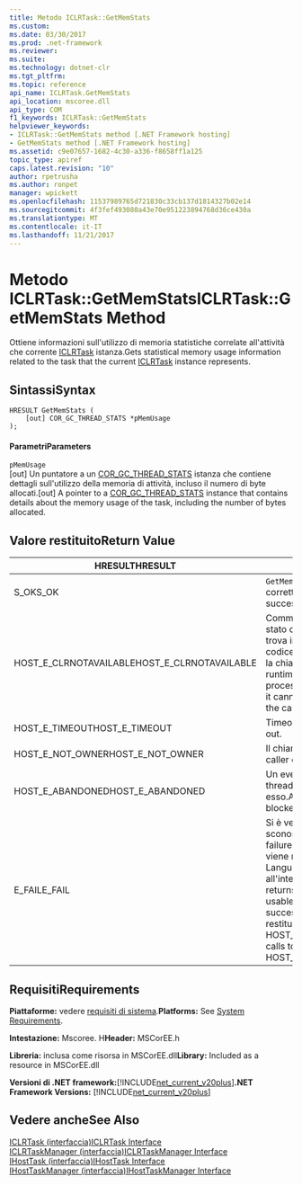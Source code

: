 ```yaml
---
title: Metodo ICLRTask::GetMemStats
ms.custom: 
ms.date: 03/30/2017
ms.prod: .net-framework
ms.reviewer: 
ms.suite: 
ms.technology: dotnet-clr
ms.tgt_pltfrm: 
ms.topic: reference
api_name: ICLRTask.GetMemStats
api_location: mscoree.dll
api_type: COM
f1_keywords: ICLRTask::GetMemStats
helpviewer_keywords:
- ICLRTask::GetMemStats method [.NET Framework hosting]
- GetMemStats method [.NET Framework hosting]
ms.assetid: c9e07657-1682-4c30-a336-f8658ff1a125
topic_type: apiref
caps.latest.revision: "10"
author: rpetrusha
ms.author: ronpet
manager: wpickett
ms.openlocfilehash: 11537989765d721830c33cb137d1814327b02e14
ms.sourcegitcommit: 4f3fef493080a43e70e951223894768d36ce430a
ms.translationtype: MT
ms.contentlocale: it-IT
ms.lasthandoff: 11/21/2017
---
```

# <a name="iclrtaskgetmemstats-method"></a><span data-ttu-id="32c1e-102">Metodo ICLRTask::GetMemStats</span><span class="sxs-lookup"><span data-stu-id="32c1e-102">ICLRTask::GetMemStats Method</span></span>
<span data-ttu-id="32c1e-103">Ottiene informazioni sull'utilizzo di memoria statistiche correlate all'attività che corrente [ICLRTask](../../../../docs/framework/unmanaged-api/hosting/iclrtask-interface.md) istanza.</span><span class="sxs-lookup"><span data-stu-id="32c1e-103">Gets statistical memory usage information related to the task that the current [ICLRTask](../../../../docs/framework/unmanaged-api/hosting/iclrtask-interface.md) instance represents.</span></span>  
  
## <a name="syntax"></a><span data-ttu-id="32c1e-104">Sintassi</span><span class="sxs-lookup"><span data-stu-id="32c1e-104">Syntax</span></span>  
  
```  
HRESULT GetMemStats (  
    [out] COR_GC_THREAD_STATS *pMemUsage  
);  
```  
  
#### <a name="parameters"></a><span data-ttu-id="32c1e-105">Parametri</span><span class="sxs-lookup"><span data-stu-id="32c1e-105">Parameters</span></span>  
 `pMemUsage`  
 <span data-ttu-id="32c1e-106">[out] Un puntatore a un [COR_GC_THREAD_STATS](../../../../docs/framework/unmanaged-api/hosting/cor-gc-thread-stats-structure.md) istanza che contiene dettagli sull'utilizzo della memoria di attività, incluso il numero di byte allocati.</span><span class="sxs-lookup"><span data-stu-id="32c1e-106">[out] A pointer to a [COR_GC_THREAD_STATS](../../../../docs/framework/unmanaged-api/hosting/cor-gc-thread-stats-structure.md) instance that contains details about the memory usage of the task, including the number of bytes allocated.</span></span>  
  
## <a name="return-value"></a><span data-ttu-id="32c1e-107">Valore restituito</span><span class="sxs-lookup"><span data-stu-id="32c1e-107">Return Value</span></span>  
  
|<span data-ttu-id="32c1e-108">HRESULT</span><span class="sxs-lookup"><span data-stu-id="32c1e-108">HRESULT</span></span>|<span data-ttu-id="32c1e-109">Descrizione</span><span class="sxs-lookup"><span data-stu-id="32c1e-109">Description</span></span>|  
|-------------|-----------------|  
|<span data-ttu-id="32c1e-110">S_OK</span><span class="sxs-lookup"><span data-stu-id="32c1e-110">S_OK</span></span>|<span data-ttu-id="32c1e-111">`GetMemStats`stato restituito correttamente.</span><span class="sxs-lookup"><span data-stu-id="32c1e-111">`GetMemStats` returned successfully.</span></span>|  
|<span data-ttu-id="32c1e-112">HOST_E_CLRNOTAVAILABLE</span><span class="sxs-lookup"><span data-stu-id="32c1e-112">HOST_E_CLRNOTAVAILABLE</span></span>|<span data-ttu-id="32c1e-113">Common language runtime (CLR) non è stato caricato in un processo oppure si trova in uno stato in cui non può eseguire codice gestito o elaborare correttamente la chiamata.</span><span class="sxs-lookup"><span data-stu-id="32c1e-113">The common language runtime (CLR) has not been loaded into a process, or the CLR is in a state in which it cannot run managed code or process the call successfully.</span></span>|  
|<span data-ttu-id="32c1e-114">HOST_E_TIMEOUT</span><span class="sxs-lookup"><span data-stu-id="32c1e-114">HOST_E_TIMEOUT</span></span>|<span data-ttu-id="32c1e-115">Timeout della chiamata.</span><span class="sxs-lookup"><span data-stu-id="32c1e-115">The call timed out.</span></span>|  
|<span data-ttu-id="32c1e-116">HOST_E_NOT_OWNER</span><span class="sxs-lookup"><span data-stu-id="32c1e-116">HOST_E_NOT_OWNER</span></span>|<span data-ttu-id="32c1e-117">Il chiamante non dispone del blocco.</span><span class="sxs-lookup"><span data-stu-id="32c1e-117">The caller does not own the lock.</span></span>|  
|<span data-ttu-id="32c1e-118">HOST_E_ABANDONED</span><span class="sxs-lookup"><span data-stu-id="32c1e-118">HOST_E_ABANDONED</span></span>|<span data-ttu-id="32c1e-119">Un evento è stato annullato mentre un thread bloccato o fiber era in attesa su di esso.</span><span class="sxs-lookup"><span data-stu-id="32c1e-119">An event was canceled while a blocked thread or fiber was waiting on it.</span></span>|  
|<span data-ttu-id="32c1e-120">E_FAIL</span><span class="sxs-lookup"><span data-stu-id="32c1e-120">E_FAIL</span></span>|<span data-ttu-id="32c1e-121">Si è verificato un errore irreversibile sconosciuto.</span><span class="sxs-lookup"><span data-stu-id="32c1e-121">An unknown catastrophic failure occurred.</span></span> <span data-ttu-id="32c1e-122">Quando un metodo viene restituito E_FAIL, Common Language Runtime non è più utilizzabile all'interno del processo.</span><span class="sxs-lookup"><span data-stu-id="32c1e-122">When a method returns E_FAIL, the CLR is no longer usable within the process.</span></span> <span data-ttu-id="32c1e-123">Le chiamate successive ai metodi di hosting restituiranno HOST_E_CLRNOTAVAILABLE.</span><span class="sxs-lookup"><span data-stu-id="32c1e-123">Subsequent calls to hosting methods return HOST_E_CLRNOTAVAILABLE.</span></span>|  
  
## <a name="requirements"></a><span data-ttu-id="32c1e-124">Requisiti</span><span class="sxs-lookup"><span data-stu-id="32c1e-124">Requirements</span></span>  
 <span data-ttu-id="32c1e-125">**Piattaforme:** vedere [requisiti di sistema](../../../../docs/framework/get-started/system-requirements.md).</span><span class="sxs-lookup"><span data-stu-id="32c1e-125">**Platforms:** See [System Requirements](../../../../docs/framework/get-started/system-requirements.md).</span></span>  
  
 <span data-ttu-id="32c1e-126">**Intestazione:** Mscoree. H</span><span class="sxs-lookup"><span data-stu-id="32c1e-126">**Header:** MSCorEE.h</span></span>  
  
 <span data-ttu-id="32c1e-127">**Libreria:** inclusa come risorsa in MSCorEE.dll</span><span class="sxs-lookup"><span data-stu-id="32c1e-127">**Library:** Included as a resource in MSCorEE.dll</span></span>  
  
 <span data-ttu-id="32c1e-128">**Versioni di .NET framework:**[!INCLUDE[net_current_v20plus](../../../../includes/net-current-v20plus-md.md)]</span><span class="sxs-lookup"><span data-stu-id="32c1e-128">**.NET Framework Versions:** [!INCLUDE[net_current_v20plus](../../../../includes/net-current-v20plus-md.md)]</span></span>  
  
## <a name="see-also"></a><span data-ttu-id="32c1e-129">Vedere anche</span><span class="sxs-lookup"><span data-stu-id="32c1e-129">See Also</span></span>  
 [<span data-ttu-id="32c1e-130">ICLRTask (interfaccia)</span><span class="sxs-lookup"><span data-stu-id="32c1e-130">ICLRTask Interface</span></span>](../../../../docs/framework/unmanaged-api/hosting/iclrtask-interface.md)  
 [<span data-ttu-id="32c1e-131">ICLRTaskManager (interfaccia)</span><span class="sxs-lookup"><span data-stu-id="32c1e-131">ICLRTaskManager Interface</span></span>](../../../../docs/framework/unmanaged-api/hosting/iclrtaskmanager-interface.md)  
 [<span data-ttu-id="32c1e-132">IHostTask (interfaccia)</span><span class="sxs-lookup"><span data-stu-id="32c1e-132">IHostTask Interface</span></span>](../../../../docs/framework/unmanaged-api/hosting/ihosttask-interface.md)  
 [<span data-ttu-id="32c1e-133">IHostTaskManager (interfaccia)</span><span class="sxs-lookup"><span data-stu-id="32c1e-133">IHostTaskManager Interface</span></span>](../../../../docs/framework/unmanaged-api/hosting/ihosttaskmanager-interface.md)
